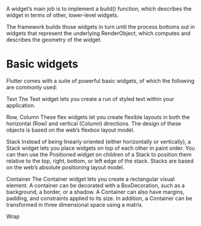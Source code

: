 A widget’s main job is to implement a build() function, which describes the widget in terms of other, lower-level widgets.

The framework builds those widgets in turn until the process bottoms out in widgets that represent the underlying RenderObject, which computes and describes the geometry of the widget.

# Basic widgets
Flutter comes with a suite of powerful basic widgets, of which the following are commonly used:

Text
The Text widget lets you create a run of styled text within your application.

Row, Column
These flex widgets let you create flexible layouts in both the horizontal (Row) and vertical (Column) directions. The design of these objects is based on the web’s flexbox layout model.

Stack
Instead of being linearly oriented (either horizontally or vertically), a Stack widget lets you place widgets on top of each other in paint order. You can then use the Positioned widget on children of a Stack to position them relative to the top, right, bottom, or left edge of the stack. Stacks are based on the web’s absolute positioning layout model.

Container
The Container widget lets you create a rectangular visual element. A container can be decorated with a BoxDecoration, such as a background, a border, or a shadow. A Container can also have margins, padding, and constraints applied to its size. In addition, a Container can be transformed in three dimensional space using a matrix.


Wrap